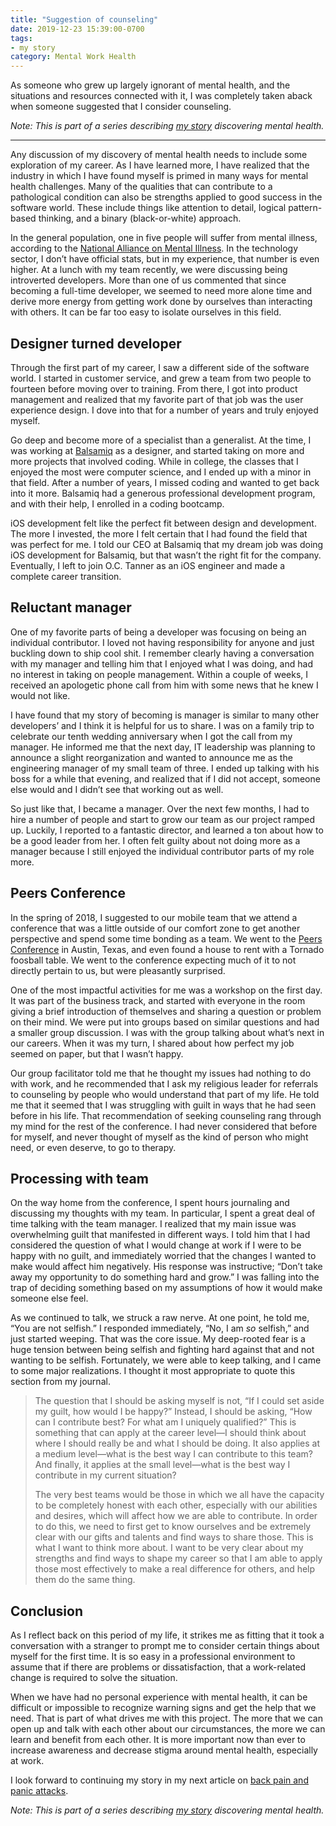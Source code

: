 ```yaml
---
title: "Suggestion of counseling"
date: 2019-12-23 15:39:00-0700
tags:
- my story
category: Mental Work Health
---
```


As someone who grew up largely ignorant of mental health, and the situations and resources connected with it, I was completely taken aback when someone suggested that I consider counseling.

_Note: This is part of a series describing [my story](https://bennorris.com/2019/11/09/my-story) discovering mental health._

***

Any discussion of my discovery of mental health needs to include some exploration of my career. As I have learned more, I have realized that the industry in which I have found myself is primed in many ways for mental health challenges. Many of the qualities that can contribute to a pathological condition can also be strengths applied to good success in the software world. These include things like attention to detail, logical pattern-based thinking, and a binary (black-or-white) approach.

In the general population, one in five people will suffer from mental illness, according to the [National Alliance on Mental Illness](https://www.nami.org/mhstats). In the technology sector, I don’t have official stats, but in my experience, that number is even higher. At a lunch with my team recently, we were discussing being introverted developers. More than one of us commented that since becoming a full-time developer, we seemed to need more alone time and derive more energy from getting work done by ourselves than interacting with others. It can be far too easy to isolate ourselves in this field.


## Designer turned developer

Through the first part of my career, I saw a different side of the software world. I started in customer service, and grew a team from two people to fourteen before moving over to training. From there, I got into product management and realized that my favorite part of that job was the user experience design. I dove into that for a number of years and truly enjoyed myself.

Go deep and become more of a specialist than a generalist. At the time, I was working at [Balsamiq](https://balsamiq.com) as a designer, and started taking on more and more projects that involved coding. While in college, the classes that I enjoyed the most were computer science, and I ended up with a minor in that field. After a number of years, I missed coding and wanted to get back into it more. Balsamiq had a generous professional development program, and with their help, I enrolled in a coding bootcamp.

iOS development felt like the perfect fit between design and development. The more I invested, the more I felt certain that I had found the field that was perfect for me. I told our CEO at Balsamiq that my dream job was doing iOS development for Balsamiq, but that wasn’t the right fit for the company. Eventually, I left to join O.C. Tanner as an iOS engineer and made a complete career transition.


## Reluctant manager

One of my favorite parts of being a developer was focusing on being an individual contributor. I loved not having responsibility for anyone and just buckling down to ship cool shit. I remember clearly having a conversation with my manager and telling him that I enjoyed what I was doing, and had no interest in taking on people management. Within a couple of weeks, I received an apologetic phone call from him with some news that he knew I would not like.

I have found that my story of becoming is manager is similar to many other developers’ and I think it is helpful for us to share. I was on a family trip to celebrate our tenth wedding anniversary when I got the call from my manager. He informed me that the next day, IT leadership was planning to announce a slight reorganization and wanted to announce me as the engineering manager of my small team of three. I ended up talking with his boss for a while that evening, and realized that if I did not accept, someone else would and I didn’t see that working out as well.

So just like that, I became a manager. Over the next few months, I had to hire a number of people and start to grow our team as our project ramped up. Luckily, I reported to a fantastic director, and learned a ton about how to be a good leader from her. I often felt guilty about not doing more as a manager because I still enjoyed the individual contributor parts of my role more.


## Peers Conference

In the spring of 2018, I suggested to our mobile team that we attend a conference that was a little outside of our comfort zone to get another perspective and spend some time bonding as a team. We went to the [Peers Conference](http://peersconf.com/2018) in Austin, Texas, and even found a house to rent with a Tornado foosball table. We went to the conference expecting much of it to not directly pertain to us, but were pleasantly surprised.

One of the most impactful activities for me was a workshop on the first day. It was part of the business track, and started with everyone in the room giving a brief introduction of themselves and sharing a question or problem on their mind. We were put into groups based on similar questions and had a smaller group discussion. I was with the group talking about what’s next in our careers. When it was my turn, I shared about how perfect my job seemed on paper, but that I wasn’t happy.

Our group facilitator told me that he thought my issues had nothing to do with work, and he recommended that I ask my religious leader for referrals to counseling by people who would understand that part of my life. He told me that it seemed that I was struggling with guilt in ways that he had seen before in his life. That recommendation of seeking counseling rang through my mind for the rest of the conference.  I had never considered that before for myself, and never thought of myself as the kind of person who might need, or even deserve, to go to therapy.


## Processing with team

On the way home from the conference, I spent hours journaling and discussing my thoughts with my team. In particular, I spent a great deal of time talking with the team manager. I realized that my main issue was overwhelming guilt that manifested in different ways. I told him that I had considered the question of what I would change at work if I were to be happy with no guilt, and immediately worried that the changes I wanted to make would affect him negatively. His response was instructive; “Don’t take away my opportunity to do something hard and grow.” I was falling into the trap of deciding something based on my assumptions of how it would make someone else feel.

As we continued to talk, we struck a raw nerve. At one point, he told me, “You are not selfish.” I responded immediately, “No, I am *so* selfish,” and just started weeping. That was the core issue. My deep-rooted fear is a huge tension between being selfish and fighting hard against that and not wanting to be selfish. Fortunately, we were able to keep talking, and I came to some major realizations. I thought it most appropriate to quote this section from my journal.

> The question that I should be asking myself is not, “If I could set aside my guilt, how would I be happy?” Instead, I should be asking, “How can I contribute best? For what am I uniquely qualified?” This is something that can apply at the career level—I should think about where I should really be and what I should be doing. It also applies at a medium level—what is the best way I can contribute to this team? And finally, it applies at the small level—what is the best way I contribute in my current situation?
> 
> The very best teams would be those in which we all have the capacity to be completely honest with each other, especially with our abilities and desires, which will affect how we are able to contribute. In order to do this, we need to first get to know ourselves and be extremely clear with our gifts and talents and find ways to share those. This is what I want to think more about. I want to be very clear about my strengths and find ways to shape my career so that I am able to apply those most effectively to make a real difference for others, and help them do the same thing.


## Conclusion

As I reflect back on this period of my life, it strikes me as fitting that it took a conversation with a stranger to prompt me to consider certain things about myself for the first time. It is so easy in a professional environment to assume that if there are problems or dissatisfaction, that a work-related change is required to solve the situation.

When we have had no personal experience with mental health, it can be difficult or impossible to recognize warning signs and get the help that we need. That is part of what drives me with this project. The more that we can open up and talk with each other about our circumstances, the more we can learn and benefit from each other. It is more important now than ever to increase awareness and decrease stigma around mental health, especially at work.

I look forward to continuing my story in my next article on [back pain and panic attacks](https://bennorris.com/2020/02/16/back-pain-and-panic-attacks/).

_Note: This is part of a series describing [my story](https://bennorris.com/2019/11/09/my-story) discovering mental health._